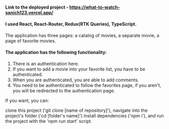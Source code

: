 #### Link to the deployed project - https://what-to-watch-sanich123.vercel.app/

#### I used React, React-Router, Redux(RTK Queries), TypeScript.

The application has three pages: a catalog of movies, a separate movie, a page of favorite movies.

#### The application has the following functionality:

1. There is an authentication here. 
2. If you want to add a movie into your favorite list, you have to be authenticated.
3. When you are authenticated, you are able to add comments.
4. You need to be authenticated to follow the favorites page, if you aren't, you will be redirected to the authentication page.

If you want, you can:

clone this project ('git clone [name of repository]'),
navigate into the project's folder ('cd [folder's name]')
install dependencies ('npm i'),
and run the project with the 'npm run start' script. 

